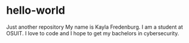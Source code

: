 # hello-world
Just another repository
My name is Kayla Fredenburg. I am a student at OSUIT. 
I love to code and I hope to get my bachelors in cybersecurity.
